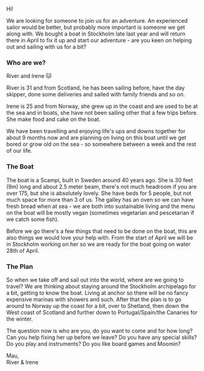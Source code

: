 Hi!

We are looking for someone to join us for an adventure. An experienced sailor
would be better, but probably more important is someone we get along with. We
bought a boat in Stockholm late last year and will return there in April to
fix it up and start our adventure - are you keen on helping out and sailing
with us for a bit?


### Who are we?

River and Irene 🐱

River is 31 and from Scotland, he has been sailing before, have the day
skipper, done some deliveries and sailed with family friends and so on.

Irene is 25 and from Norway, she grew up in the coast and are used to be at
the sea and in boats, she have not been sailing other that a few trips
before. She make food and cake on the boat.

We have been travelling and enjoying life's ups and downs together for about 9
months now and are planning on living on this boat until we get bored or grow
old on the sea - so somewhere between a week and the rest of our life.


### The Boat

The boat is a Scampi, built in Sweden around 40 years ago. She is 30 feet (9m)
long and about 2.5 meter beam, there's not much headroom if you are over
175, but she is absolutely lovely. She have beds for 5 people, but not much
space for more than 3 of us. The galley has an oven so we can have fresh bread
when at sea - we are both into sustainable living and the menu on the boat
will be mostly vegan (sometimes vegetarian and pescetarian if we catch some
fish).

Before we go there's a few things that need to be done on the boat, this are
also things we would love your help with. From the start of April we will be
in Stockholm working on her so we are ready for the boat going on water 28th
of April.


### The Plan

So when we take off and sail out into the world, where are we going to travel?
We are thinking about staying around the Stockholm archipelago for a bit,
getting to know the boat. Living at anchor so there will be no fancy expensive
marinas with showers and such. After that the plan is to go around to Norway
up the coast for a bit, over to Shetland, then down the West coast of Scotland
and further down to Portugal/Spain/the Canaries for the winter.

The question now is who are you, do you want to come and for how long? Can you
help fixing her up before we leave? Do you have any special skills? Do you
play and instruments? Do you like board games and Moomin?

Mau,  
River & Irene
